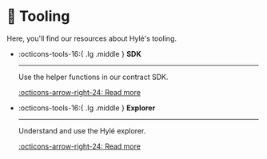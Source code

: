 # :toolbox: Tooling

Here, you'll find our resources about Hylé's tooling.

<div class="grid cards" markdown>

-   :octicons-tools-16:{ .lg .middle } __SDK__

    ---

    Use the helper functions in our contract SDK.

    [:octicons-arrow-right-24: Read more](https://github.com/Hyle-org/hyle/tree/main/crates/contract-sdk)

-   :octicons-tools-16:{ .lg .middle } __Explorer__

    ---

    Understand and use the Hylé explorer.

    [:octicons-arrow-right-24: Read more](./explorer.md)

</div>
